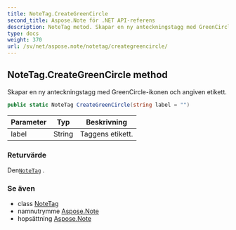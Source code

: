 ```yaml
---
title: NoteTag.CreateGreenCircle
second_title: Aspose.Note för .NET API-referens
description: NoteTag metod. Skapar en ny anteckningstagg med GreenCircleikonen och angiven etikett.
type: docs
weight: 370
url: /sv/net/aspose.note/notetag/creategreencircle/
---
```

## NoteTag.CreateGreenCircle method

Skapar en ny anteckningstagg med GreenCircle-ikonen och angiven etikett.

```csharp
public static NoteTag CreateGreenCircle(string label = "")
```

| Parameter | Typ | Beskrivning |
| --- | --- | --- |
| label | String | Taggens etikett. |

### Returvärde

Den[`NoteTag`](../) .

### Se även

* class [NoteTag](../)
* namnutrymme [Aspose.Note](../../notetag/)
* hopsättning [Aspose.Note](../../../)


